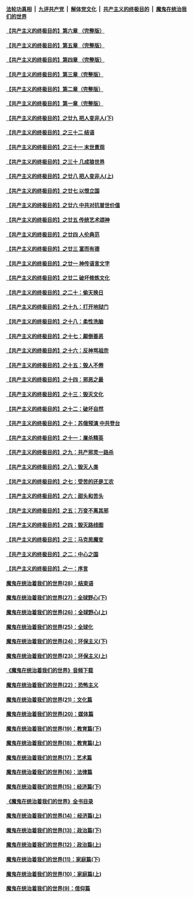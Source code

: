 ####  [法轮功真相](../../../../basic/blob/master/README.md?t=07080802) &nbsp;|&nbsp; [九评共产党](../../../../9ping.md/blob/master/README.md?t=07080802) &nbsp;|&nbsp; [解体党文化](../../../../jtdwh.md/blob/master/README.md?t=07080802)  &nbsp;|&nbsp; [共产主义的终极目的](../../../../gczydzjmd.md/blob/master/README.md?t=07080802) &nbsp;|&nbsp; [魔鬼在统治我们的世界](../../../../mgztzwmdsj.md/blob/master/README.md?t=07080802) 

#### [【共产主义的终极目的】第六章 （完整版）](../pages/nsc422/n11428913.md?t=07080802) 

#### [【共产主义的终极目的】第五章 （完整版）](../pages/nsc422/n11428912.md?t=07080802) 

#### [【共产主义的终极目的】第四章 （完整版）](../pages/nsc422/n11428907.md?t=07080802) 

#### [【共产主义的终极目的】第三章（完整版）](../pages/nsc422/n11428848.md?t=07080802) 

#### [【共产主义的终极目的】第二章（完整版）](../pages/nsc422/n11428831.md?t=07080802) 

#### [【共产主义的终极目的】第一章（完整版）](../pages/nsc422/n11417651.md?t=07080802) 

#### [【共产主义的终极目的】之廿九 把人变非人(下)](../pages/nsc422/n11344140.md?t=07080802) 

#### [【共产主义的终极目的】之三十二 结语](../pages/nsc422/n11360535.md?t=07080802) 

#### [【共产主义的终极目的】之三十一 末世景观](../pages/nsc422/n11351129.md?t=07080802) 

#### [【共产主义的终极目的】之三十 几成狼世界](../pages/nsc422/n11348280.md?t=07080802) 

#### [【共产主义的终极目的】之廿八 把人变非人(上)](../pages/nsc422/n11340492.md?t=07080802) 

#### [【共产主义的终极目的】之廿七 以恨立国](../pages/nsc422/n11336944.md?t=07080802) 

#### [【共产主义的终极目的】之廿六 中共对抗普世价值](../pages/nsc422/n11324785.md?t=07080802) 

#### [【共产主义的终极目的】之廿五 传统艺术颂神](../pages/nsc422/n11296396.md?t=07080802) 

#### [【共产主义的终极目的】之廿四 人伦典范](../pages/nsc422/n11296397.md?t=07080802) 

#### [【共产主义的终极目的】之廿三 富而有德](../pages/nsc422/n11283598.md?t=07080802) 

#### [【共产主义的终极目的】之廿一 神传语言文字](../pages/nsc422/n11263265.md?t=07080802) 

#### [【共产主义的终极目的】之廿二 破坏修炼文化](../pages/nsc422/n11245728.md?t=07080802) 

#### [【共产主义的终极目的】之二十：偷天换日](../pages/nsc422/n11238846.md?t=07080802) 

#### [【共产主义的终极目的】之十九：打开地狱门](../pages/nsc422/n11206376.md?t=07080802) 

#### [【共产主义的终极目的】之十八：柔性洗脑](../pages/nsc422/n11199994.md?t=07080802) 

#### [【共产主义的终极目的】之十七：颠倒善恶](../pages/nsc422/n11179782.md?t=07080802) 

#### [【共产主义的终极目的】之十六：反神骂祖宗](../pages/nsc422/n11166798.md?t=07080802) 

#### [【共产主义的终极目的】之十五：毁人不倦](../pages/nsc422/n11166792.md?t=07080802) 

#### [【共产主义的终极目的】之十四：邪恶之最](../pages/nsc422/n11150249.md?t=07080802) 

#### [【共产主义的终极目的】之十三：毁灭文化](../pages/nsc422/n11135227.md?t=07080802) 

#### [【共产主义的终极目的】之十二：破坏自然](../pages/nsc422/n11135214.md?t=07080802) 

#### [【共产主义的终极目的】之十：苏俄预演 中共登台](../pages/nsc422/n11118424.md?t=07080802) 

#### [【共产主义的终极目的】之十一：屠杀精英](../pages/nsc422/n11118442.md?t=07080802) 

#### [【共产主义的终极目的】之九：共产邪灵一路杀](../pages/nsc422/n11114139.md?t=07080802) 

#### [【共产主义的终极目的】之八：毁灭人类](../pages/nsc422/n11108503.md?t=07080802) 

#### [【共产主义的终极目的】之七：受苦的还是工农](../pages/nsc422/n11101809.md?t=07080802) 

#### [【共产主义的终极目的】之六：甜头和苦头](../pages/nsc422/n11096971.md?t=07080802) 

#### [【共产主义的终极目的】之五：万变不离其邪](../pages/nsc422/n11091285.md?t=07080802) 

#### [【共产主义的终极目的】之四：毁灭路线图](../pages/nsc422/n11086284.md?t=07080802) 

#### [【共产主义的终极目的】之三：马克思魔变](../pages/nsc422/n11061941.md?t=07080802) 

#### [【共产主义的终极目的】之二：中心之国](../pages/nsc422/n11047728.md?t=07080802) 

#### [【共产主义的终极目的】之一：序言](../pages/nsc422/n11086077.md?t=07080802) 

#### [魔鬼在统治着我们的世界(28)：结束语](../pages/nsc422/n10936246.md?t=07080802) 

#### [魔鬼在统治着我们的世界(27)：全球野心(下)](../pages/nsc422/n10928319.md?t=07080802) 

#### [魔鬼在统治着我们的世界(26)：全球野心(上)](../pages/nsc422/n10900318.md?t=07080802) 

#### [魔鬼在统治着我们的世界(25)：全球化](../pages/nsc422/n10788205.md?t=07080802) 

#### [魔鬼在统治着我们的世界(24)：环保主义(下)](../pages/nsc422/n10695307.md?t=07080802) 

#### [魔鬼在统治着我们的世界(23)：环保主义(上)](../pages/nsc422/n10688613.md?t=07080802) 

#### [《魔鬼在统治着我们的世界》音频下载](../pages/nsc422/n10635553.md?t=07080802) 

#### [魔鬼在统治着我们的世界(22)：恐怖主义](../pages/nsc422/n10614727.md?t=07080802) 

#### [魔鬼在统治着我们的世界(21)：文化篇](../pages/nsc422/n10597706.md?t=07080802) 

#### [魔鬼在统治着我们的世界(20)：媒体篇](../pages/nsc422/n10586579.md?t=07080802) 

#### [魔鬼在统治着我们的世界(19)：教育篇(下)](../pages/nsc422/n10564808.md?t=07080802) 

#### [魔鬼在统治着我们的世界(18)：教育篇(上)](../pages/nsc422/n10526970.md?t=07080802) 

#### [魔鬼在统治着我们的世界(17)：艺术篇](../pages/nsc422/n10499093.md?t=07080802) 

#### [魔鬼在统治着我们的世界(16)：法律篇](../pages/nsc422/n10485969.md?t=07080802) 

#### [魔鬼在统治着我们的世界(15)：经济篇(下)](../pages/nsc422/n10469975.md?t=07080802) 

#### [《魔鬼在统治着我们的世界》全书目录](../pages/nsc422/n10464261.md?t=07080802) 

#### [魔鬼在统治着我们的世界(14)：经济篇(上)](../pages/nsc422/n10457370.md?t=07080802) 

#### [魔鬼在统治着我们的世界(13)：政治篇(下)](../pages/nsc422/n10448270.md?t=07080802) 

#### [魔鬼在统治着我们的世界(12)：政治篇(上)](../pages/nsc422/n10444576.md?t=07080802) 

#### [魔鬼在统治着我们的世界(11)：家庭篇(下)](../pages/nsc422/n10440961.md?t=07080802) 

#### [魔鬼在统治着我们的世界(10)：家庭篇(上)](../pages/nsc422/n10435448.md?t=07080802) 

#### [魔鬼在统治着我们的世界(9)：信仰篇](../pages/nsc422/n10432159.md?t=07080802) 


